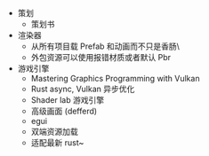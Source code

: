 - 策划
	- 策划书
- 渲染器
	- 从所有项目载 Prefab 和动画而不只是香肠\
	- 外包资源可以使用报错材质或者默认 Pbr
- 游戏引擎
	- Mastering Graphics Programming with Vulkan
	- Rust async, Vulkan 异步优化
	- Shader lab 游戏引擎
	- 高级画面 (defferd)
	- egui
	- 双端资源加载
	- 适配最新 rust~